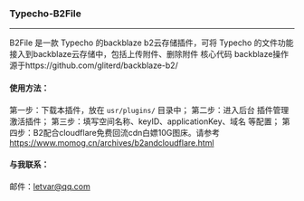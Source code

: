 ### Typecho-B2File
---

B2File 是一款 Typecho 的backblaze b2云存储插件，可将 Typecho 的文件功能接入到backblaze云存储中，包括上传附件、删除附件
核心代码 backblaze操作源于https://github.com/gliterd/backblaze-b2/

#### 使用方法：
第一步：下载本插件，放在 `usr/plugins/` 目录中；
第二步：进入后台 插件管理 激活插件；
第三步：填写空间名称、keyID、applicationKey、域名 等配置；
第四步：B2配合cloudflare免费回流cdn白嫖10G图床。请参考
       https://www.momog.cn/archives/b2andcloudflare.html

#### 与我联系：
  邮件：letvar@qq.com
